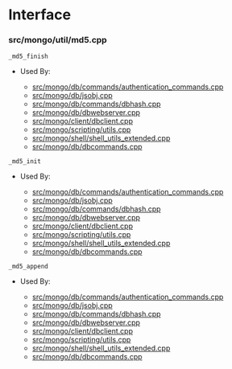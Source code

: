 
# Interface

### src/mongo/util/md5.cpp

<div></div>

    _md5_finish

- Used By:

    - [src/mongo/db/commands/authentication\_commands.cpp](../../../database\_commands)
    - [src/mongo/db/jsobj.cpp](../../../bson)
    - [src/mongo/db/commands/dbhash.cpp](../../../database\_commands)
    - [src/mongo/db/dbwebserver.cpp](../../../web\_server)
    - [src/mongo/client/dbclient.cpp](../../../cpp\_client\_driver)
    - [src/mongo/scripting/utils.cpp](../../../javascript\_libraries)
    - [src/mongo/shell/shell\_utils\_extended.cpp](../../../mongo\_shell)
    - [src/mongo/db/dbcommands.cpp](../../../database\_commands)

<div></div>

    _md5_init

- Used By:

    - [src/mongo/db/commands/authentication\_commands.cpp](../../../database\_commands)
    - [src/mongo/db/jsobj.cpp](../../../bson)
    - [src/mongo/db/commands/dbhash.cpp](../../../database\_commands)
    - [src/mongo/db/dbwebserver.cpp](../../../web\_server)
    - [src/mongo/client/dbclient.cpp](../../../cpp\_client\_driver)
    - [src/mongo/scripting/utils.cpp](../../../javascript\_libraries)
    - [src/mongo/shell/shell\_utils\_extended.cpp](../../../mongo\_shell)
    - [src/mongo/db/dbcommands.cpp](../../../database\_commands)

<div></div>

    _md5_append

- Used By:

    - [src/mongo/db/commands/authentication\_commands.cpp](../../../database\_commands)
    - [src/mongo/db/jsobj.cpp](../../../bson)
    - [src/mongo/db/commands/dbhash.cpp](../../../database\_commands)
    - [src/mongo/db/dbwebserver.cpp](../../../web\_server)
    - [src/mongo/client/dbclient.cpp](../../../cpp\_client\_driver)
    - [src/mongo/scripting/utils.cpp](../../../javascript\_libraries)
    - [src/mongo/shell/shell\_utils\_extended.cpp](../../../mongo\_shell)
    - [src/mongo/db/dbcommands.cpp](../../../database\_commands)
